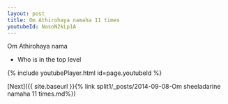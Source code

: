 ```yaml
---
layout: post
title: Om Athirohaya namaha 11 times
youtubeId: NasoN2kLp1A
---
```

 
 
Om Athirohaya nama 
 
 -  Who is in the top level 
 
  
 
  
 
 
 
 
 
 


{% include youtubePlayer.html id=page.youtubeId %}
 
[Next]({{ site.baseurl }}{% link  split1/_posts/2014-09-08-Om sheeladarine namaha 11 times.md%})
 
